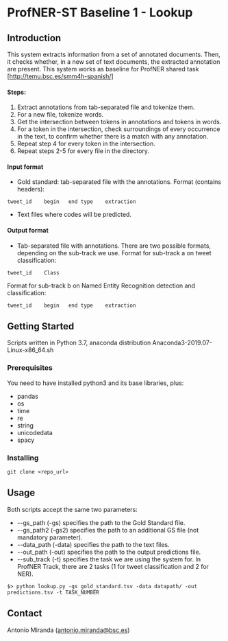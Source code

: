 # ProfNER-ST Baseline 1 - Lookup

## Introduction
This system extracts information from a set of annotated documents. Then, it checks whether, in a new set of text documents, the extracted annotation are present.
This system works as baseline for ProfNER shared task [http://temu.bsc.es/smm4h-spanish/]

#### Steps: 
1. Extract annotations from tab-separated file and tokenize them.
2. For a new file, tokenize words. 
3. Get the intersection between tokens in annotations and tokens in words.
4. For a token in the intersection, check surroundings of every occurrence in the text, to confirm whether there is a match with any annotation.
5. Repeat step 4 for every token in the intersection.
6. Repeat steps 2-5 for every file in the directory.

#### Input format
+ Gold standard: tab-separated file with the annotations. Format (contains headers):
```
tweet_id	begin	end	type	extraction
```

+ Text files where codes will be predicted.


#### Output format
+ Tab-separated file with annotations. There are two possible formats, depending on the sub-track we use. Format for sub-track a on tweet classification:
```
tweet_id	Class
```
Format for sub-track b on Named Entity Recognition detection and classification:
```
tweet_id	begin	end	type	extraction
```

## Getting Started

Scripts written in Python 3.7, anaconda distribution Anaconda3-2019.07-Linux-x86_64.sh

### Prerequisites

You need to have installed python3 and its base libraries, plus:
+ pandas
+ os
+ time
+ re
+ string
+ unicodedata
+ spacy

### Installing

```
git clone <repo_url>
```

## Usage

Both scripts accept the same two parameters:
+ --gs_path (-gs) specifies the path to the Gold Standard file.
+ --gs_path2 (-gs2) specifies the path to an additional GS file (not mandatory parameter).
+ --data_path (-data) specifies the path to the text files.
+ --out_path (-out) specifies the path to the output predictions file.
+ --sub_track (-t) specifies the task we are using the system for. In ProfNER Track, there are 2 tasks (1 for tweet classification and 2 for NER).

```
$> python lookup.py -gs gold_standard.tsv -data datapath/ -out predictions.tsv -t TASK_NUMBER
```

## Contact
Antonio Miranda (antonio.miranda@bsc.es)
